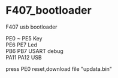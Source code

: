 # F407_bootloader
F407 usb bootloader
  
  
PE0  ~	PE5 	Key  
PE6 	PE7 	Led  
PB6 	PB7 	USART	debug  
PA11	PA12	USB  
  
press PE0 reset,download file "updata.bin"

